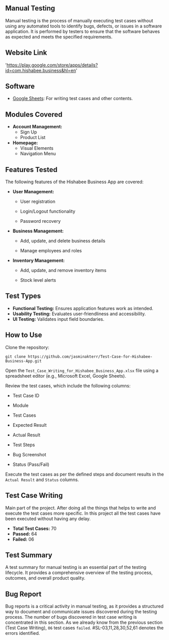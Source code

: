## Manual Testing
Manual testing is the process of manually executing test cases without using any automated tools to identify bugs, defects, or issues in a software application. It is performed by testers to ensure that the software behaves as expected and meets the specified requirements.

## Website Link 
'https://play.google.com/store/apps/details?id=com.hishabee.business&hl=en'

## Software
- [Google Sheets](https://workspace.google.com/products/sheets/): For writing test cases and other contents.

## Modules Covered
- **Account Management:**  
  - Sign Up  
  - Product List    
- **Homepage:**  
  - Visual Elements  
  - Navigation Menu
 
## Features Tested

The following features of the Hishabee Business App are covered:

- **User Management:**

  - User registration

  - Login/Logout functionality

  - Password recovery

- **Business Management:**

  - Add, update, and delete business details

  - Manage employees and roles

- **Inventory Management:**

  - Add, update, and remove inventory items

  - Stock level alerts 

## Test Types
- **Functional Testing:** Ensures application features work as intended.  
- **Usability Testing:** Evaluates user-friendliness and accessibility.  
- **UI Testing:** Validates input field boundaries.

## How to Use

Clone the repository:

`git clone https://github.com/jasminakterr/Test-Case-for-Hishabee-Business-App.git`

Open the `Test_Case_Writing_for_Hishabee_Business_App.xlsx` file using a spreadsheet editor (e.g., Microsoft Excel, Google Sheets).

Review the test cases, which include the following columns:

- Test Case ID

- Module

- Test Cases

- Expected Result

- Actual Result

- Test Steps

- Bug Screenshot

- Status (Pass/Fail)

Execute the test cases as per the defined steps and document results in the `Actual Result` and `Status` columns.  

## Test Case Writing
Main part of the project. After doing all the things that helps to write and execute the test cases more specific. In this project all the test cases have been executed without having any delay. 
- **Total Test Cases:** 70  
- **Passed:** 64  
- **Failed:** 06
 
## Test Summary
A test summary for manual testing is an essential part of the testing lifecycle. It provides a comprehensive overview of the testing process, outcomes, and overall product quality.

## Bug Report
Bug reports is a critical activity in manual testing, as it provides a structured way to document and communicate issues discovered during the testing process. The number of bugs discovered in test case writing is concentrated in this section. As we already know from the previous section (Test Case Writing), `06` test cases `failed`. #SL-03,11,28,30,52,61 denotes the errors identified.

